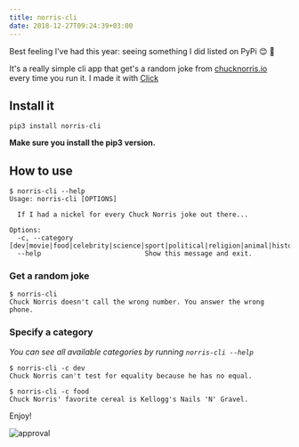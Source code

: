 ```yaml
---
title: norris-cli
date: 2018-12-27T09:24:39+03:00
---
```

Best feeling I've had this year: seeing something I did listed on PyPi 😊 🎉

It's a really simple cli app that get's a random joke from [chucknorris.io](https://api.chucknorris.io/) every time you run it. I made it with [Click](https://click.palletsprojects.com/en/7.x/)

## Install it
```
pip3 install norris-cli
```
**Make sure you install the pip3 version.**

## How to use
```
$ norris-cli --help
Usage: norris-cli [OPTIONS]

  If I had a nickel for every Chuck Norris joke out there...

Options:
  -c, --category [dev|movie|food|celebrity|science|sport|political|religion|animal|history|music|travel|career|money|fashion]
  --help                          Show this message and exit.

```

### Get a random joke
```
$ norris-cli
Chuck Norris doesn't call the wrong number. You answer the wrong phone.
```

### Specify a category
_You can see all available categories by running `norris-cli --help`_
```
$ norris-cli -c dev
Chuck Norris can't test for equality because he has no equal.
```

```
$ norris-cli -c food
Chuck Norris' favorite cereal is Kellogg's Nails 'N' Gravel.
```

Enjoy!

![approval](https://media.giphy.com/media/3hvmlYNsOTFWE/giphy.gif)
